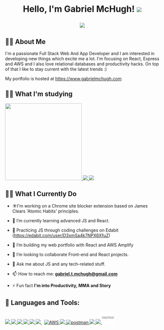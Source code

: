 <h1><p align="center">Hello, I'm Gabriel McHugh! <a href="https://rahulmahesh.me/"><img src="https://media.giphy.com/media/hvRJCLFzcasrR4ia7z/giphy.gif" width="35px"></h1></a></p>

<p align="center" ><img 
 src="https://user-images.githubusercontent.com/22797857/90096358-dba16400-dd54-11ea-8e44-e181ada72661.gif" width="40%"/></p>


## 🙋‍♂️ About Me

I'm a passionate Full Stack Web And App Developer and I am interested in developing new things which excite me a lot. I'm focusing on React, Express and AWS and I also love relational databases and productivity hacks. On top of that I like to stay current with the latest trends :)

My portfolio is hosted at https://www.gabrielmchugh.com

## 👩‍🏫  What I'm studying
<p align="left">
    <a href="https://edabit.com/user/D3xmSa4k7NPX6XfuZ" target="_blank"> <img style="width:250px;height:250px;" src="https://s3.amazonaws.com/edabit-images/monster001.png"/> </a>
    <a href="https://academy.zerotomastery.io/p/advanced-javascript-concepts" target="_blank"> <img src="https://images.ctfassets.net/aq13lwl6616q/3MYbjVb8bVTFANpHgIaAS3/1d3fb347958e80881e77146e08cc7c4e/20_Vanilla_JavaScript_projects.png?w=800&q=50"/> </a> 
    <a href="https://www.w3.org/html/" target="_blank"> <img src="https://img.icons8.com/color/48/000000/html-5.png"/> </a> 
</p>

## 👨‍🏭 What I Currently Do

- ☀️I'm working on a Chrome site blocker extension based on James Clears 'Atomic Habits' principles.
- 🌱 I’m currently learning advanced JS and React.
- 🌲 Practicing JS through coding challenges on Edabit (https://edabit.com/user/D3xmSa4k7NPX6XfuZ)
- 🦉 I’m building my web portfolio with React and AWS Amplify
- 🦑 I’m looking to collaborate Front-end and React projects.
- 💬 Ask me about JS and any tech-related stuff.

- 📫 How to reach me: **gabriel.t.mchugh@gmail.com**

- ⚡ Fun fact **I'm into Productivity, MMA and Story**

## 🚀 Languages and Tools:

<p align="left">
    <a href="https://reactjs.org/" target="_blank"> <img src="https://img.icons8.com/color/48/000000/react-native.png"/> </a>
    <a href="https://developer.mozilla.org/en-US/docs/Web/JavaScript" target="_blank"> <img src="https://img.icons8.com/color/48/000000/javascript.png"/> </a> 
    <a href="https://www.w3.org/html/" target="_blank"> <img src="https://img.icons8.com/color/48/000000/html-5.png"/> </a> 
    <a href="https://www.w3schools.com/css/" target="_blank"> <img src="https://img.icons8.com/color/48/000000/css3.png"/> </a> 
    <a href="https://getbootstrap.com" target="_blank"> <img src="https://img.icons8.com/color/48/000000/bootstrap.png"/> </a> 
    <a style="padding-right:8px;" href="https://nodejs.org" target="_blank"> <img src="https://img.icons8.com/color/48/000000/nodejs.png"/> </a> 
    <a href="https://aws.amazon.com/" target="_blank"> <img src="https://img.icons8.com/color/48/000000/amazon-web-services.png" alt="AWS" width="48" height="48"/> </a> 
    <a href="https://firebase.google.com/" target="_blank"> <img src="https://img.icons8.com/color/48/000000/firebase.png"/> </a> 
    <a href="https://postman.com" target="_blank"> <img src="https://www.vectorlogo.zone/logos/getpostman/getpostman-icon.svg" alt="postman" width="45" height="45"/> </a>   
    <a href="https://git-scm.com/" target="_blank"> <img src="https://img.icons8.com/color/48/000000/git.png"/> </a> 
    <a href="https://redux.js.org" target="_blank"> <img src="https://img.icons8.com/color/48/000000/redux.png"/> </a>
    <a href="https://expressjs.com" target="_blank"> <img src="https://raw.githubusercontent.com/devicons/devicon/master/icons/express/express-original-wordmark.svg" alt="express" width="40" height="40"/> </a>
</p>
